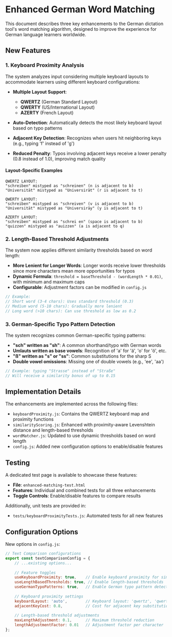 # Enhanced German Word Matching

This document describes three key enhancements to the German dictation tool's word matching algorithm, designed to improve the experience for German language learners worldwide.

## New Features

### 1. Keyboard Proximity Analysis

The system analyzes input considering multiple keyboard layouts to accommodate learners using different keyboard configurations:

- **Multiple Layout Support**: 
  - **QWERTZ** (German Standard Layout)
  - **QWERTY** (US/International Layout)
  - **AZERTY** (French Layout)

- **Auto-Detection**: Automatically detects the most likely keyboard layout based on typo patterns
- **Adjacent Key Detection**: Recognizes when users hit neighboring keys (e.g., typing 'f' instead of 'g')
- **Reduced Penalty**: Typos involving adjacent keys receive a lower penalty (0.8 instead of 1.0), improving match quality

#### Layout-Specific Examples

```
QWERTZ LAYOUT:
"schreiben" mistyped as "schreinen" (n is adjacent to b)
"Universität" mistyped as "Universirät" (r is adjacent to t)

QWERTY LAYOUT:
"schreiben" mistyped as "schreiven" (v is adjacent to b)
"Universität" mistyped as "Universiräy" (y is adjacent to t)

AZERTY LAYOUT:
"schreiben" mistyped as "schrei en" (space is adjacent to b)
"quizzen" mistyped as "auizzen" (a is adjacent to q)
```

### 2. Length-Based Threshold Adjustments

The system now applies different similarity thresholds based on word length:

- **More Lenient for Longer Words**: Longer words receive lower thresholds since more characters mean more opportunities for typos
- **Dynamic Formula**: `threshold = baseThreshold - (wordLength * 0.01)`, with minimum and maximum caps
- **Configurable**: Adjustment factors can be modified in `config.js`

```javascript
// Example: 
// Short word (3-4 chars): Uses standard threshold (0.3)
// Medium word (5-10 chars): Gradually more lenient
// Long word (>10 chars): Can use threshold as low as 0.2
```

### 3. German-Specific Typo Pattern Detection

The system recognizes common German-specific typing patterns:

- **"sch" written as "sh"**: A common shorthand/typo with German words
- **Umlauts written as base vowels**: Recognition of 'a' for 'ä', 'o' for 'ö', etc.
- **"ß" written as "s" or "ss"**: Common substitutions for the sharp S
- **Double vowel omissions**: Missing one of double vowels (e.g., 'ee', 'aa')

```javascript
// Example: typing "Strasse" instead of "Straße"
// Will receive a similarity bonus of up to 0.15
```

## Implementation Details

The enhancements are implemented across the following files:

- `keyboardProximity.js`: Contains the QWERTZ keyboard map and proximity functions
- `similarityScoring.js`: Enhanced with proximity-aware Levenshtein distance and length-based thresholds
- `wordMatcher.js`: Updated to use dynamic thresholds based on word length
- `config.js`: Added new configuration options to enable/disable features

## Testing

A dedicated test page is available to showcase these features:

- **File**: `enhanced-matching-test.html`
- **Features**: Individual and combined tests for all three enhancements
- **Toggle Controls**: Enable/disable features to compare results

Additionally, unit tests are provided in:

- `tests/keyboardProximityTests.js`: Automated tests for all new features

## Configuration Options

New options in `config.js`:

```javascript
// Text Comparison configurations
export const textComparisonConfig = {
    // ...existing options...
    
    // Feature toggles
    useKeyboardProximity: true,    // Enable keyboard proximity for similarity
    useLengthBasedThresholds: true, // Enable length-based thresholds
    useGermanTypoPatterns: true,   // Enable German typo pattern detection
    
    // Keyboard proximity settings
    keyboardLayout: 'auto',        // Keyboard layout: 'qwertz', 'qwerty', 'azerty' or 'auto' 
    adjacentKeyCost: 0.8,          // Cost for adjacent key substitutions
    
    // Length-based threshold adjustments
    maxLengthAdjustment: 0.1,      // Maximum threshold reduction
    lengthAdjustmentFactor: 0.01   // Adjustment factor per character
};
```
